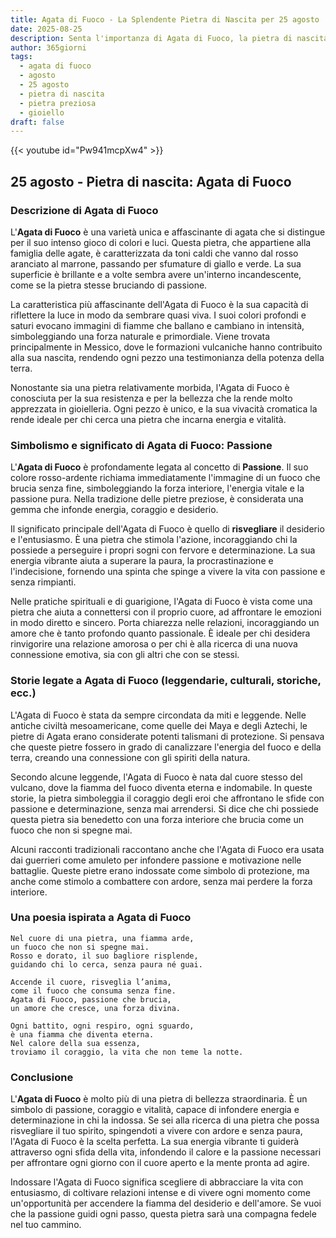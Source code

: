 ```yaml
---
title: Agata di Fuoco - La Splendente Pietra di Nascita per 25 agosto
date: 2025-08-25
description: Senta l'importanza di Agata di Fuoco, la pietra di nascita di 25 agosto che simboleggia Passione. Lasci che la sua bellezza e il suo significato illuminino la sua giornata.
author: 365giorni
tags:
  - agata di fuoco
  - agosto
  - 25 agosto
  - pietra di nascita
  - pietra preziosa
  - gioiello
draft: false
---
```


{{< youtube id="Pw941mcpXw4" >}}

## 25 agosto - Pietra di nascita: Agata di Fuoco

### Descrizione di Agata di Fuoco

L'**Agata di Fuoco** è una varietà unica e affascinante di agata che si distingue per il suo intenso gioco di colori e luci. Questa pietra, che appartiene alla famiglia delle agate, è caratterizzata da toni caldi che vanno dal rosso aranciato al marrone, passando per sfumature di giallo e verde. La sua superficie è brillante e a volte sembra avere un'interno incandescente, come se la pietra stesse bruciando di passione.

La caratteristica più affascinante dell'Agata di Fuoco è la sua capacità di riflettere la luce in modo da sembrare quasi viva. I suoi colori profondi e saturi evocano immagini di fiamme che ballano e cambiano in intensità, simboleggiando una forza naturale e primordiale. Viene trovata principalmente in Messico, dove le formazioni vulcaniche hanno contribuito alla sua nascita, rendendo ogni pezzo una testimonianza della potenza della terra.

Nonostante sia una pietra relativamente morbida, l'Agata di Fuoco è conosciuta per la sua resistenza e per la bellezza che la rende molto apprezzata in gioielleria. Ogni pezzo è unico, e la sua vivacità cromatica la rende ideale per chi cerca una pietra che incarna energia e vitalità.

### Simbolismo e significato di Agata di Fuoco: Passione

L'**Agata di Fuoco** è profondamente legata al concetto di **Passione**. Il suo colore rosso-ardente richiama immediatamente l'immagine di un fuoco che brucia senza fine, simboleggiando la forza interiore, l'energia vitale e la passione pura. Nella tradizione delle pietre preziose, è considerata una gemma che infonde energia, coraggio e desiderio.

Il significato principale dell'Agata di Fuoco è quello di **risvegliare** il desiderio e l'entusiasmo. È una pietra che stimola l'azione, incoraggiando chi la possiede a perseguire i propri sogni con fervore e determinazione. La sua energia vibrante aiuta a superare la paura, la procrastinazione e l'indecisione, fornendo una spinta che spinge a vivere la vita con passione e senza rimpianti.

Nelle pratiche spirituali e di guarigione, l'Agata di Fuoco è vista come una pietra che aiuta a connettersi con il proprio cuore, ad affrontare le emozioni in modo diretto e sincero. Porta chiarezza nelle relazioni, incoraggiando un amore che è tanto profondo quanto passionale. È ideale per chi desidera rinvigorire una relazione amorosa o per chi è alla ricerca di una nuova connessione emotiva, sia con gli altri che con se stessi.

### Storie legate a Agata di Fuoco (leggendarie, culturali, storiche, ecc.)

L'Agata di Fuoco è stata da sempre circondata da miti e leggende. Nelle antiche civiltà mesoamericane, come quelle dei Maya e degli Aztechi, le pietre di Agata erano considerate potenti talismani di protezione. Si pensava che queste pietre fossero in grado di canalizzare l'energia del fuoco e della terra, creando una connessione con gli spiriti della natura.

Secondo alcune leggende, l'Agata di Fuoco è nata dal cuore stesso del vulcano, dove la fiamma del fuoco diventa eterna e indomabile. In queste storie, la pietra simboleggia il coraggio degli eroi che affrontano le sfide con passione e determinazione, senza mai arrendersi. Si dice che chi possiede questa pietra sia benedetto con una forza interiore che brucia come un fuoco che non si spegne mai.

Alcuni racconti tradizionali raccontano anche che l'Agata di Fuoco era usata dai guerrieri come amuleto per infondere passione e motivazione nelle battaglie. Queste pietre erano indossate come simbolo di protezione, ma anche come stimolo a combattere con ardore, senza mai perdere la forza interiore.

### Una poesia ispirata a Agata di Fuoco

```
Nel cuore di una pietra, una fiamma arde,  
un fuoco che non si spegne mai.  
Rosso e dorato, il suo bagliore risplende,  
guidando chi lo cerca, senza paura né guai.

Accende il cuore, risveglia l’anima,  
come il fuoco che consuma senza fine.  
Agata di Fuoco, passione che brucia,  
un amore che cresce, una forza divina.

Ogni battito, ogni respiro, ogni sguardo,  
è una fiamma che diventa eterna.  
Nel calore della sua essenza,  
troviamo il coraggio, la vita che non teme la notte.
```

### Conclusione

L'**Agata di Fuoco** è molto più di una pietra di bellezza straordinaria. È un simbolo di passione, coraggio e vitalità, capace di infondere energia e determinazione in chi la indossa. Se sei alla ricerca di una pietra che possa risvegliare il tuo spirito, spingendoti a vivere con ardore e senza paura, l'Agata di Fuoco è la scelta perfetta. La sua energia vibrante ti guiderà attraverso ogni sfida della vita, infondendo il calore e la passione necessari per affrontare ogni giorno con il cuore aperto e la mente pronta ad agire.

Indossare l'Agata di Fuoco significa scegliere di abbracciare la vita con entusiasmo, di coltivare relazioni intense e di vivere ogni momento come un'opportunità per accendere la fiamma del desiderio e dell'amore. Se vuoi che la passione guidi ogni passo, questa pietra sarà una compagna fedele nel tuo cammino.